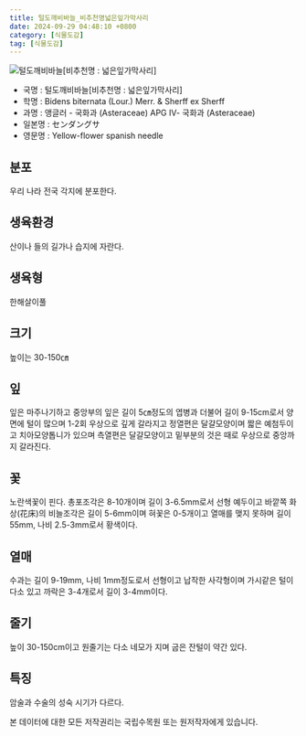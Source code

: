 ```yaml
---
title: 털도깨비바늘_비추천명넓은잎가막사리
date: 2024-09-29 04:48:10 +0800
category: [식물도감]
tag: [식물도감]
---
```




![털도깨비바늘[비추천명 : 넓은잎가막사리]](/fileUpload/plants/basic/Compositae/Bidens/10090/10090_20160803151937330files_th2.jpg)
- 국명 : 털도깨비바늘[비추천명 : 넓은잎가막사리]
- 학명 : Bidens biternata (Lour.) Merr. & Sherff ex Sherff
- 과명 : 앵글러 - 국화과 (Asteraceae) APG Ⅳ- 국화과 (Asteraceae)
- 일본명 : センダングサ
- 영문명 : Yellow-flower spanish needle


## 분포
우리 나라 전국 각지에 분포한다.
## 생육환경
산이나 들의 길가나 습지에 자란다.
## 생육형
한해살이풀
## 크기
높이는 30-150㎝
## 잎
잎은 마주나기하고 중앙부의 잎은 길이 5㎝정도의 엽병과 더불어 길이 9-15cm로서 양면에 털이 많으며 1-2회 우상으로 깊게 갈라지고 정열편은 달걀모양이며 짧은 예첨두이고 치아모양톱니가 있으며 측열편은 달걀모양이고 밑부분의 것은 때로 우상으로 중앙까지 갈라진다.
## 꽃
노란색꽃이 핀다. 총포조각은 8-10개이며 길이 3-6.5mm로서 선형 예두이고 바깥쪽 화상(花床)의 비늘조각은 길이 5-6mm이며 혀꽃은 0-5개이고 열매를 맺지 못하며 길이 55mm, 나비 2.5-3mm로서 황색이다.
## 열매
수과는 길이 9-19mm, 나비 1mm정도로서 선형이고 납작한 사각형이며 가시같은 털이 다소 있고 까락은 3-4개로서 길이 3-4mm이다.
## 줄기
높이 30-150cm이고 원줄기는 다소 네모가 지며 굽은 잔털이 약간 있다.
## 특징
암술과 수술의 성숙 시기가 다르다.






본 데이터에 대한 모든 저작권리는 국립수목원 또는 원저작자에게 있습니다.
